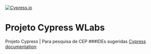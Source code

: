 [![Cypress.io](https://img.shields.io/badge/tested%20with-Cypress-04C38E.svg)](https://www.cypress.io/)
# Projeto Cypress WLabs
Projeto Cypress | Para pesquisa de CEP
###IDEs sugeridas [Cypress documentation](https://docs.cypress.io/guides/tooling/IDE-integration.html#Extensions-amp-Plugins):
